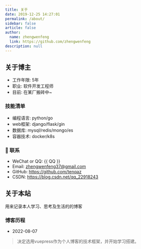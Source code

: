 ```yaml
---
title: 关于
date: 2019-12-25 14:27:01
permalink: /about/
sidebar: false
article: false
author: 
  name: zhengwenfeng
  link: https://github.com/zhengwenfeng
description: null
---
```


## 关于博主

* 工作年限: 5年
* 职业: 软件开发工程师
* 目前: 在某厂搬砖中~

<!-- ### 技能
* 精通 Python，golang等编程语言
* 熟悉 k8s、redis、kafka等中间件 -->

### 技能清单

* 编程语言: python/go
* web框架: django/flask/gin
* 数据库: mysql/redis/mongo/es
* 容器技术: docker/k8s

### :email: 联系

- WeChat or QQ: <a :href="qqUrl" class='qq'>{{ QQ }}</a>
- Email:  <a href="mailto:zhengwenfeng37@gmail.com">zhengwenfeng37@gmail.com</a>
- GitHub: <https://github.com/tenqaz>
- CSDN: <https://blog.csdn.net/qq_22918243>

## 关于本站

用来记录本人学习、思考及生活的的博客

### 博客历程

* 2022-08-07

> 决定选用vuepress作为个人博客的技术框架，并开始学习搭建。





<script>
  export default {
    data(){
      return {
        QQ: '326695231',
        qqUrl: `tencent://message/?uin=${this.QQ}&Site=&Menu=yes`
      }
    },
    mounted(){
      const flag =  navigator.userAgent.match(/(phone|pad|pod|iPhone|iPod|ios|iPad|Android|Mobile|BlackBerry|IEMobile|MQQBrowser|JUC|Fennec|wOSBrowser|BrowserNG|WebOS|Symbian|Windows Phone)/i);
      if(flag){
        this.qqUrl = `mqqwpa://im/chat?chat_type=wpa&uin=${this.QQ}&version=1&src_type=web&web_src=oicqzone.com`
      }
    }
  }
</script>
